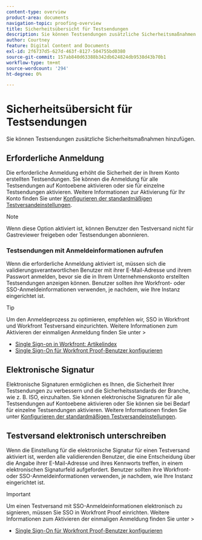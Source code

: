 ```yaml
---
content-type: overview
product-area: documents
navigation-topic: proofing-overview
title: Sicherheitsübersicht für Testsendungen
description: Sie können Testsendungen zusätzliche Sicherheitsmaßnahmen hinzufügen.
author: Courtney
feature: Digital Content and Documents
exl-id: 2f6737d5-627d-463f-8127-504755bd0380
source-git-commit: 157ab840d63388b342db624824db9538d43b70b1
workflow-type: tm+mt
source-wordcount: '294'
ht-degree: 0%

---
```


# Sicherheitsübersicht für Testsendungen

Sie können Testsendungen zusätzliche Sicherheitsmaßnahmen hinzufügen.

## Erforderliche Anmeldung

Die erforderliche Anmeldung erhöht die Sicherheit der in Ihrem Konto erstellten Testsendungen. Sie können die Anmeldung für alle Testsendungen auf Kontoebene aktivieren oder sie für einzelne Testsendungen aktivieren. Weitere Informationen zur Aktivierung für Ihr Konto finden Sie unter [Konfigurieren der standardmäßigen Testversandeinstellungen](/help/quicksilver/administration-and-setup/manage-workfront/configure-proofing/configure-default-proof-settings.md).

>[!NOTE]
>
>Wenn diese Option aktiviert ist, können Benutzer den Testversand nicht für Gastreviewer freigeben oder Testsendungen abonnieren.

### Testsendungen mit Anmeldeinformationen aufrufen

Wenn die erforderliche Anmeldung aktiviert ist, müssen sich die validierungsverantwortlichen Benutzer mit ihrer E-Mail-Adresse und ihrem Passwort anmelden, bevor sie die in Ihrem Unternehmenskonto erstellten Testsendungen anzeigen können. Benutzer sollten ihre Workfront- oder SSO-Anmeldeinformationen verwenden, je nachdem, wie Ihre Instanz eingerichtet ist.

>[!TIP]
>
>Um den Anmeldeprozess zu optimieren, empfehlen wir, SSO in Workfront und Workfront Testversand einzurichten. Weitere Informationen zum Aktivieren der einmaligen Anmeldung finden Sie unter >
>* [Single Sign-on in Workfront: Artikelindex](../../../administration-and-setup/add-users/single-sign-on/single-sign-on.md)
>* [Single Sign-On für Workfront Proof-Benutzer konfigurieren](../../../workfront-proof/wp-acct-admin/account-settings/configure-sso-for-wp-users.md)
>

## Elektronische Signatur

Elektronische Signaturen ermöglichen es Ihnen, die Sicherheit Ihrer Testsendungen zu verbessern und die Sicherheitsstandards der Branche, wie z. B. ISO, einzuhalten. Sie können elektronische Signaturen für alle Testsendungen auf Kontoebene aktivieren oder Sie können sie bei Bedarf für einzelne Testsendungen aktivieren. Weitere Informationen finden Sie unter [Konfigurieren der standardmäßigen Testversandeinstellungen](/help/quicksilver/administration-and-setup/manage-workfront/configure-proofing/configure-default-proof-settings.md).

## Testversand elektronisch unterschreiben

Wenn die Einstellung für die elektronische Signatur für einen Testversand aktiviert ist, werden alle validierenden Benutzer, die eine Entscheidung über die Angabe ihrer E-Mail-Adresse und ihres Kennworts treffen, in einem elektronischen Signaturfeld aufgefordert. Benutzer sollten ihre Workfront- oder SSO-Anmeldeinformationen verwenden, je nachdem, wie Ihre Instanz eingerichtet ist.

>[!IMPORTANT]
>
>Um einen Testversand mit SSO-Anmeldeinformationen elektronisch zu signieren, müssen Sie SSO in Workfront Proof einrichten. Weitere Informationen zum Aktivieren der einmaligen Anmeldung finden Sie unter >
>* [Single Sign-On für Workfront Proof-Benutzer konfigurieren](../../../workfront-proof/wp-acct-admin/account-settings/configure-sso-for-wp-users.md)
>
